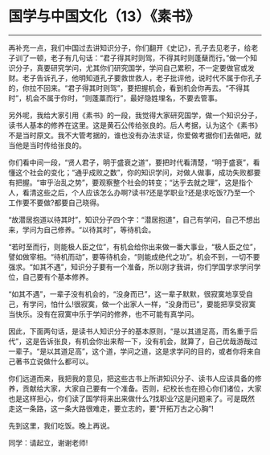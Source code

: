# 国学与中国文化（13）《素书》

------

再补充一点，我们中国过去讲知识分子，你们翻开《史记》，孔子去见老子，给老子训了一顿，老子有几句话：“君子得其时则驾，不得其时则蓬蘖而行。”做一个知识分子，真要研究学问，尤其你们研究国学，学问自己累积，不一定要做官或发财。老子告诉孔子，他明知道孔子要救世救人，老子批评他，说时代不属于你孔子的，你拉不回来。“君子得其时则驾”，要把握机会，看到机会你再去。“不得其时”，机会不属于你时，“则蓬藁而行”，最好隐姓埋名，不要去管事。

另外呢，我给大家引用《素书》的一段，我觉得大家研究国学，做一个知识分子，读书人基本的修养在这里。这是黄石公传给张良的。后人考据，认为这个《素书》不是当时原文。我不大管考据的，谁也没有办法求证，你爱做考据你们去做吧，就当他是当时传给张良的。

你们看中间一段，“贤人君子，明于盛衰之道”，要把时代看清楚，“明于盛衰”，看懂这个社会的变化；“通乎成败之数”，你的知识学问，对做人做事，成功失败都要有把握。“审乎治乱之势”，要观察整个社会的转变；“达乎去就之理”，这是指个人，看清这些之后，个人应该怎么办啊?读书?还是学职业?还是求吃饭?乃至一个工作要不要做?都要自己晓得。

“故潜居抱道以待其时”，知识分子四个字：“潜居抱道”，自己有学问，自己不想出来，学问为自己修养。“以待其时”，等待机会。

“若时至而行，则能极人臣之位”，有机会给你出来做一番大事业，“极人臣之位”，譬如做宰相。“待机而动”，要等待机会，“则能成绝代之功”。机会不到，一切不要强求。“如其不遇”，知识分子要有一个准备，所以刚才我讲，你们学国学求学问学位，自己要有个基本修养。

“如其不遇”，一辈子没有机会的，“没身而已”，这一辈子默默，很寂寞地享受自己，有学问，怕什么!很寂寞，做一个出家人一样，“没身而已”，要能把享受寂寞当快乐。没有在寂寞中乐于学问的修养，也不可能有真学问。

因此，下面两句话，是读书人知识分子的基本原则，“是以其道足高，而名重于后代”，这是告诉张良，有机会你出来帮一下，没有机会，就算了，自己优哉游哉过一辈子。“是以其道足高”，这个道，学问之道，这是求学问的目的，或者你将来自己著书立说做什么都可以。

你们远道而来，我把我的意见，把这些古书上所讲知识分子、读书人应该具备的修养，贡献给大家，大家自己要有一个准备。否则，纪校长也在担心你们诸位，大家也是这样担心，你们读了国学将来出来做什么?找职业?这是问题来了。可是既然走这一条路，这一条大路很难走，要立志的，要“开拓万古之心胸”!

先到这里，我们吃饭。晚上再说。

同学：请起立，谢谢老师!

